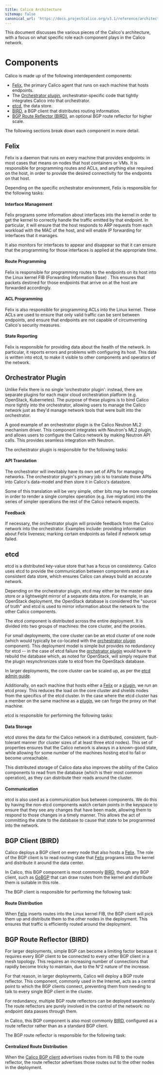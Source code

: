```yaml
---
title: Calico Architecture
sitemap: false 
canonical_url: 'https://docs.projectcalico.org/v3.1/reference/architecture/'
---
```


This document discusses the various pieces of the Calico's architecture, 
with a focus on what specific role each component plays in
the Calico network. 

<!-- TODO(smc) data-model: Link to new data model docs. -->

# Components

Calico is made up of the following interdependent components:

-   [Felix](#felix), the primary Calico agent that runs on each
    machine that hosts endpoints.
-   The [Orchestrator plugin](#orchestrator-plugin),
    orchestrator-specific code that tightly integrates Calico into
    that orchestrator.
-   [etcd](#etcd), the data store.
-   [BIRD](#bgp-client-bird), a BGP client that
    distributes routing information.
-   [BGP Route Reflector (BIRD)](#bgp-route-reflector-bird), an optional BGP
    route reflector for higher scale.

The following sections break down each component in more detail.


## Felix

Felix is a daemon that runs on every machine that provides endpoints: in
most cases that means on nodes that host containers or VMs. It is
responsible for programming routes and ACLs, and anything else required
on the host, in order to provide the desired connectivity for the
endpoints on that host.

Depending on the specific orchestrator environment, Felix is responsible
for the following tasks:

#### Interface Management

Felix programs some information about interfaces into the kernel in
order to get the kernel to correctly handle the traffic emitted by that
endpoint. In particular, it will ensure that the host responds to ARP
requests from each workload with the MAC of the host, and will enable IP
forwarding for interfaces that it manages.

It also monitors for interfaces to appear and disappear so that it can
ensure that the programming for those interfaces is applied at the
appropriate time.

#### Route Programming

Felix is responsible for programming routes to the endpoints on its host
into the Linux kernel FIB (Forwarding Information Base) . This ensures that packets destined for those
endpoints that arrive on at the host are forwarded accordingly.

#### ACL Programming

Felix is also responsible for programming ACLs into the Linux kernel.
These ACLs are used to ensure that only valid traffic can be sent
between endpoints, and ensure that endpoints are not capable of
circumventing Calico's security measures.

#### State Reporting

Felix is responsible for providing data about the health of the network.
In particular, it reports errors and problems with configuring its host.
This data is written into etcd, to make it visible to other components
and operators of the network.


## Orchestrator Plugin

Unlike Felix there is no single 'orchestrator plugin': instead, there
are separate plugins for each major cloud orchestration platform (e.g.
OpenStack, Kubernetes). The purpose of these plugins is to bind Calico
more tightly into the orchestrator, allowing users to manage the Calico
network just as they'd manage network tools that were built into the
orchestrator.

A good example of an orchestrator plugin is the Calico Neutron ML2
mechanism driver. This component integrates with Neutron's ML2 plugin,
and allows users to configure the Calico network by making Neutron API
calls. This provides seamless integration with Neutron.

The orchestrator plugin is responsible for the following tasks:

#### API Translation

The orchestrator will inevitably have its own set of APIs for managing
networks. The orchestrator plugin's primary job is to translate those
APIs into Calico's data-model and then store it in Calico's datastore.

Some of this translation will be very simple, other bits may be more
complex in order to render a single complex operation (e.g. live
migration) into the series of simpler operations the rest of the Calico
network expects.

#### Feedback

If necessary, the orchestrator plugin will provide feedback from the
Calico network into the orchestrator. Examples include: providing
information about Felix liveness; marking certain endpoints as failed if
network setup failed.



## etcd

etcd is a distributed key-value store that has a focus on consistency.
Calico uses etcd to provide the communication between components and as
a consistent data store, which ensures Calico can always build an
accurate network.

Depending on the orchestrator plugin, etcd may either be the master data
store or a lightweight mirror of a separate data store. For example, in
an OpenStack deployment, the OpenStack database is considered the
"source of truth" and etcd is used to mirror information about the
network to the other Calico components.

The etcd component is distributed across the entire deployment. It is
divided into two groups of machines: the core cluster, and the proxies.

For small deployments, the core cluster can be an etcd cluster of one
node (which would typically be co-located with the
[orchestrator plugin](#orchestrator-plugin) component). This deployment model is simple but provides no redundancy for etcd -- in the case of etcd failure the
[orchstrator plugin](#orchestrator-plugin) would have to rebuild the database which, as noted for OpenStack, will simply require that the plugin resynchronizes
state to etcd from the OpenStack database.

In larger deployments, the core cluster can be scaled up, as per the
[etcd admin guide](https://coreos.com/etcd/docs/latest/admin_guide.html#optimal-cluster-size).

Additionally, on each machine that hosts either a [Felix](#felix)
or a [plugin](#orchestrator-plugin), we run an etcd proxy. This reduces the load
on the core cluster and shields nodes from the specifics of the etcd
cluster. In the case where the etcd cluster has a member on the same
machine as a [plugin](#orchestrator-plugin), we can forgo the proxy on that
machine.

etcd is responsible for performing the following tasks:

#### Data Storage

etcd stores the data for the Calico network in a distributed,
consistent, fault-tolerant manner (for cluster sizes of at least three
etcd nodes). This set of properties ensures that the Calico network is
always in a known-good state, while allowing for some number of the
machines hosting etcd to fail or become unreachable.

This distributed storage of Calico data also improves the ability of the
Calico components to read from the database (which is their most common
operation), as they can distribute their reads around the cluster.

#### Communication

etcd is also used as a communication bus between components. We do this
by having the non-etcd components watch certain points in the keyspace
to ensure that they see any changes that have been made, allowing them
to respond to those changes in a timely manner. This allows the act of
committing the state to the database to cause that state to be programmed
into the network.



## BGP Client (BIRD)

Calico deploys a BGP client on every node that also hosts a [Felix](#felix). The role of the BGP client is to read routing state that [Felix](#felix) programs into the kernel and
distribute it around the data center.

In Calico, this BGP component is most commonly
[BIRD](http://bird.network.cz/), though any BGP client, such as [GoBGP](https://github.com/osrg/gobgp) that can draw
routes from the kernel and distribute them is suitable in this role.

The BGP client is responsible for performing the following task:

#### Route Distribution

When [Felix](#felix) inserts routes into the Linux kernel FIB,
the BGP client will pick them up and distribute them to the other nodes
in the deployment. This ensures that traffic is efficiently routed
around the deployment.


## BGP Route Reflector (BIRD)

For larger deployments, simple BGP can become a limiting factor because
it requires every BGP client to be connected to every other BGP client
in a mesh topology. This requires an increasing number of connections
that rapidly become tricky to maintain, due to the N^2 nature of the
increase.

For that reason, in larger deployments, Calico will deploy a BGP route
reflector. This component, commonly used in the Internet, acts as a
central point to which the BGP clients connect, preventing them from
needing to talk to every single BGP client in the cluster.

For redundancy, multiple BGP route reflectors can be deployed
seamlessly. The route reflectors are purely involved in the control of
the network: no endpoint data passes through them.

In Calico, this BGP component is also most commonly
[BIRD](http://bird.network.cz/), configured as a route reflector rather
than as a standard BGP client.

The BGP route reflector is responsible for the following task:

#### Centralized Route Distribution

When the [Calico BGP client](#bgp-client-bird) advertises routes
from its FIB to the route reflector, the route reflector advertises
those routes out to the other nodes in the deployment.
